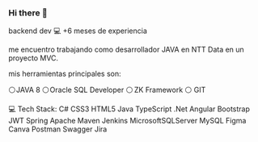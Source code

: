 ### Hi there 👋

backend dev 💻
+6 meses de experiencia

me encuentro trabajando como desarrollador JAVA en NTT Data en un proyecto MVC.

mis herramientas principales son:

⚪ JAVA 8
⚪ Oracle SQL Developer
⚪  ZK Framework
⚪ GIT


💻 Tech Stack:
C# CSS3 HTML5 Java TypeScript .Net Angular Bootstrap JWT Spring Apache Maven Jenkins MicrosoftSQLServer MySQL Figma Canva Postman Swagger Jira
